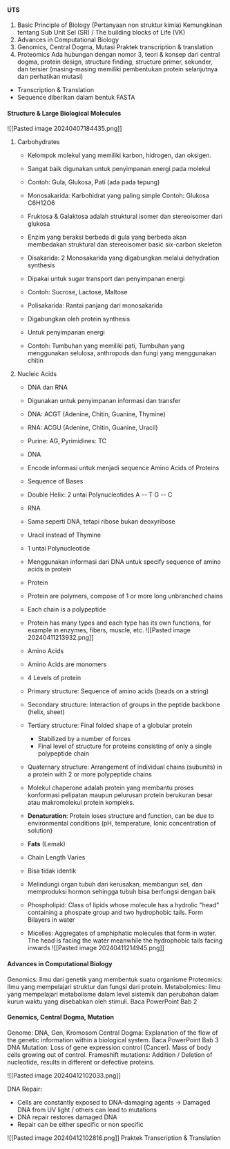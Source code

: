 
#### UTS
1. Basic Principle of Biology (Pertanyaan non struktur kimia)
   Kemungkinan tentang Sub Unit Sel (SR) / The building blocks of Life (VK)
2. Advances in Computational Biology
3. Genomics, Central Dogma, Mutasi 
   Praktek transcription & translation
4. Proteomics
   Ada hubungan dengan nomor 3, teori & konsep dari central dogma, protein design, structure finding, structure primer, sekunder, dan tersier (masing-masing  memiliki pembentukan protein selanjutnya dan perhatikan mutasi)
   

- Transcription & Translation
- Sequence diberikan dalam bentuk FASTA

#### Structure & Large Biological Molecules
![[Pasted image 20240407184435.png]]
1. Carbohydrates
	- Kelompok molekul yang memiliki karbon, hidrogen, dan oksigen.
	- Sangat baik digunakan untuk penyimpanan energi pada molekul
	- Contoh: Gula, Glukosa, Pati (ada pada tepung)
	
	- Monosakarida: Karbohidrat yang paling simple 
	  Contoh: Glukosa C6H12O6
	- Fruktosa & Galaktosa adalah struktural isomer dan stereoisomer dari glukosa
	- Enzim yang beraksi berbeda di gula yang berbeda akan membedakan struktural dan stereoisomer basic six-carbon skeleton
	
	- Disakarida: 2 Monosakarida yang digabungkan melalui dehydration synthesis
	- Dipakai untuk sugar transport dan penyimpanan energi
	- Contoh: Sucrose, Lactose, Maltose
	
	- Polisakarida: Rantai panjang dari monosakarida
	- Digabungkan oleh protein synthesis
	- Untuk penyimpanan energi
	- Contoh: Tumbuhan yang memiliki pati, Tumbuhan yang menggunakan selulosa, anthropods dan fungi yang menggunakan chitin
   
2. Nucleic Acids
	- DNA dan RNA
	- Digunakan untuk penyimpanan informasi dan transfer
	- DNA: ACGT (Adenine, Chitin, Guanine, Thymine)
	- RNA: ACGU (Adenine, Chitin, Guanine, Uracil)
	- Purine: AG, Pyrimidines: TC

	- DNA
	- Encode informasi untuk menjadi sequence Amino Acids of Proteins
	- Sequence of Bases
	- Double Helix: 2 untai Polynucleotides 
	  A -- T
	  G -- C
	
	- RNA
	- Sama seperti DNA, tetapi ribose bukan deoxyribose
	- Uracil instead of Thymine
	- 1 untai Polynucleotide
	- Menggunakan informasi dari DNA untuk specify sequence of amino acids in protein
	
	- Protein
	- Protein are polymers, compose of 1 or more long unbranched chains
	- Each chain is a polypeptide
	- Protein has many types and each type has its own functions, for example in enzymes, fibers, muscle, etc.
	  ![[Pasted image 20240411213932.png]]
	
	- Amino Acids
	- Amino Acids are monomers
	
	- 4 Levels of protein
	- Primary structure: Sequence of amino acids (beads on a string)
	- Secondary structure: Interaction of groups in the peptide backbone (helix, sheet)
	- Tertiary structure: Final folded shape of a globular protein
		- Stabilized by a number of forces
		- Final level of structure for proteins consisting of only a single polypeptide chain
	- Quaternary structure: Arrangement of individual chains (subunits) in a protein with 2 or more polypeptide chains
	
	- Molekul chaperone adalah protein yang membantu proses konformasi pelipatan maupun pelurusan protein berukuran besar atau makromolekul protein kompleks.
	
	- **Denaturation**: Protein loses structure and function, can be due to environmental conditions (pH, temperature, Ionic concentration of solution)
	
	- **Fats** (Lemak)
	- Chain Length Varies
	- Bisa tidak identik
	- Melindungi organ tubuh dari kerusakan, membangun sel, dan memproduksi hormon sehingga tubuh bisa berfungsi dengan baik
	- Phospholipid: Class of lipids whose molecule has a hydrolic "head" containing a phospate group and two hydrophobic tails.  Form Bilayers in water
	- Micelles: Aggregates of amphiphatic molecules that form in water. The head is facing the water meanwhile the hydrophobic tails facing inwards
	![[Pasted image 20240411214945.png]]



#### Advances in Computational Biology
Genomics: Ilmu dari genetik yang membentuk suatu organisme
Proteomics: Ilmu yang mempelajari struktur dan fungsi dari protein. 
Metabolomics: Ilmu yang mempelajari metabolisme dalam level sistemik dan perubahan dalam kurun waktu yang disebabkan oleh stimuli.
Baca PowerPoint Bab 2

#### Genomics, Central Dogma, Mutation
Genome: DNA, Gen, Kromosom
Central Dogma: Explanation of the flow of the genetic information within a biological system.
Baca PowerPoint Bab 3
DNA Mutation: Loss of gene expression control (Cancer). Mass of body cells growing out of control.
Frameshift mutations: Addition / Deletion of nucleotide, results in different or defective proteins.

![[Pasted image 20240412102033.png]]

DNA Repair:
- Cells are constantly exposed to DNA-damaging agents -> Damaged DNA from UV light / others can lead to mutations
- DNA repair restores damaged DNA
- Repair can be either specific or non specific

![[Pasted image 20240412102816.png]]
Praktek Transcription & Translation
